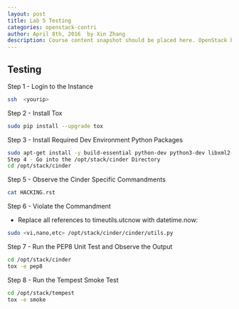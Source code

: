 ```yaml
---
layout: post
title: Lab 5 Testing
categories: openstack-contri
author: April 8th, 2016  by Xin Zhang
description: Course content snapshot should be placed here. OpenStack began in 2010 as a joint project of Rackspace Hosting and NASA.
---
```


## Testing

Step 1 - Login to the Instance

```sh
ssh  <yourip>
```

Step 2 - Install Tox

```sh
sudo pip install --upgrade tox
```

Step 3 - Install Required Dev Environment Python Packages

```sh
sudo apt-get install -y build-essential python-dev python3-dev libxml2-dev libxslt-dev lib32z1-dev libmysqlclient-dev libpq-dev libffi-dev
Step 4 - Go into the /opt/stack/cinder Directory
cd /opt/stack/cinder
```

Step 5 - Observe the Cinder Specific Commandments

```sh
cat HACKING.rst
```

Step 6 - Violate the Commandment

* Replace all references to timeutils.utcnow with datetime.now:

```sh
sudo <vi,nano,etc> /opt/stack/cinder/cinder/utils.py
```

Step 7 - Run the PEP8 Unit Test and Observe the Output

```sh
cd /opt/stack/cinder
tox -e pep8
```


Step 8 - Run the Tempest Smoke Test

```sh 
cd /opt/stack/tempest
tox -e smoke
```
